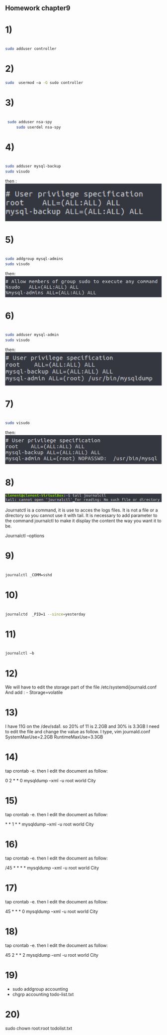 
## Homework chapter9

# 1)
```bash 

sudo adduser controller
```
# 2)
```bash
sudo  usermod –a -G sudo controller
```
# 3) 
```bash

 sudo adduser nsa-spy
     sudo userdel nsa-spy
```
# 4)
```bash

sudo adduser mysql-backup 
sudo visudo 
```
then : 
![ITM]( ../Images/q4.png "Family" )

# 5)
```bash

sudo addgroup mysql-admins
sudo visudo
```
then:
![ITM](../Images/q5.png "q5")

# 6)
```bash

sudo adduser mysql-admin
sudo visudo
```
then: 
![ITM](../Images/q6.png "q6")

# 7)
```bash

sudo visudo
```
then: 
![ITM](../Images/q7.png "q7")

# 8)
![ITM](../Images/q8.png "q8")

Journatctl is a command, it is use to acces the logs files. It is not a file or a directory so you cannot use it with tail. It is necessary to add parameter to the command journalctl to make it display the content the way you want it to be. 

Journalctl –options

# 9)
```bash

journalctl _COMM=sshd
```
# 10)
```bash

journalctd  _PID=1 --since=yesterday
```
# 11)
```bash

journalctl –b
```
# 12)
We will have to edit the storage part of the file /etc/systemd/journald.conf
And add : - Storage=volatile

# 13)
I have 11G on the /dev/sda1. so 20% of 11 is 2.2GB and 30% is 3.3GB
I need to edit the file and change the value as follow.
I type, vim journald.conf
SystemMaxUse=2.2GB
RuntimeMaxUse=3.3GB


# 14)
tap crontab -e. then I edit the document as follow:

0 2 * * 0  mysqldump –xml -u root world City


# 15)
tap crontab -e. then I edit the document as follow:

 \* * 1 * *  mysqldump –xml -u root world City


# 16)
tap crontab -e. then I edit the document as follow:

/45 * * * *  mysqldump –xml -u root world City


# 17)
tap crontab -e. then I edit the document as follow:

45 * * * 0  mysqldump –xml -u root world City

# 18)
tap crontab -e. then I edit the document as follow:

45 2 * * 2  mysqldump –xml -u root world City



# 19)
- sudo addgroup accounting
- chgrp accounting todo-list.txt


# 20)
sudo chown root:root todolist.txt




